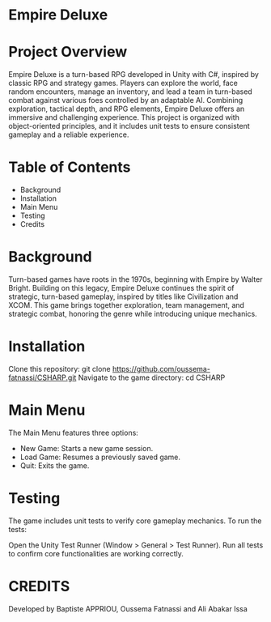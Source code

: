 # Empire Deluxe 

# Project Overview

Empire Deluxe is a turn-based RPG developed in Unity with C#, inspired by classic RPG and strategy games. Players can explore the world, face random encounters, manage an inventory, and lead a team in turn-based combat against various foes controlled by an adaptable AI. Combining exploration, tactical depth, and RPG elements, Empire Deluxe offers an immersive and challenging experience.
This project is organized with object-oriented principles, and it includes unit tests to ensure consistent gameplay and a reliable experience.

# Table of Contents
- Background
- Installation
- Main Menu
- Testing
- Credits

# Background
Turn-based games have roots in the 1970s, beginning with Empire by Walter Bright. Building on this legacy, Empire Deluxe continues the spirit of strategic, turn-based gameplay, inspired by titles like Civilization and XCOM. This game brings together exploration, team management, and strategic combat, honoring the genre while introducing unique mechanics.
# Installation

Clone this repository: git clone https://github.com/oussema-fatnassi/CSHARP.git
Navigate to the game directory: cd CSHARP

# Main Menu

The Main Menu features three options:

- New Game: Starts a new game session.
- Load Game: Resumes a previously saved game.
- Quit: Exits the game.

# Testing 
The game includes unit tests to verify core gameplay mechanics.
To run the tests:

Open the Unity Test Runner (Window > General > Test Runner).
Run all tests to confirm core functionalities are working correctly.


# CREDITS
Developed by Baptiste APPRIOU, Oussema Fatnassi and Ali Abakar Issa